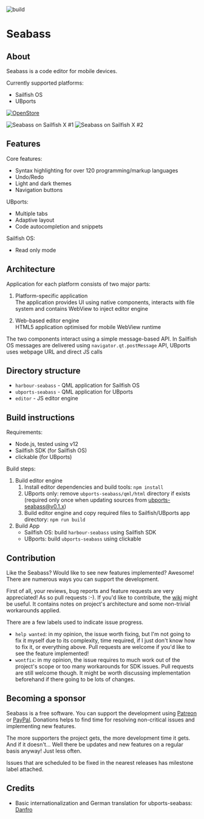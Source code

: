 ![build](https://github.com/milikhin/seabass2/workflows/build/badge.svg)

# Seabass
## About

Seabass is a code editor for mobile devices.

Currently supported platforms:

* Sailfish OS
* UBports

[![OpenStore](https://open-store.io/badges/en_US.png)](https://open-store.io/app/seabass2.mikhael)

![Seabass on Sailfish X #1](http://milikhin.name/img/seabass/seabass-xperia-u01.png)
![Seabass on Sailfish X #2](http://milikhin.name/img/seabass/seabass-xperia-02.png)

## Features
Core features:
* Syntax highlighting for over 120 programming/markup languages
* Undo/Redo
* Light and dark themes
* Navigation buttons

UBports:
* Multiple tabs
* Adaptive layout
* Code autocompletion and snippets

Sailfish OS:
* Read only mode

## Architecture

Application for each platform consists of two major parts:

1. Platform-specific application  
    The application provides UI using native components, interacts with file system and contains WebView to inject editor engine

1. Web-based editor engine  
    HTML5 application optimised for mobile WebView runtime

The two components interact using a simple message-based API.
In Sailfish OS messages are delivered using `navigator.qt.postMessage` API, UBports uses webpage URL and direct JS calls

## Directory structure

* `harbour-seabass` - QML application for Sailfish OS
* `ubports-seabass` - QML application for UBports
* `editor` - JS editor engine

## Build instructions

Requirements:

* Node.js, tested using v12
* Sailfish SDK (for Sailfish OS)
* clickable (for UBports)

Build steps:

1. Build editor engine  
   1. Install editor dependencies and build tools: `npm install`
   1. UBports only: remove `ubports-seabass/qml/html` directory if exists (required only once when updating sources from ubports-seabass@v0.1.x)
   1. Build editor engine and copy required files to Sailfish/UBports app directory: `npm run build`
1. Build App  
   * Sailfish OS: build `harbour-seabass` using Sailfish SDK
   * UBports: build `ubports-seabass` using clickable

## Contribution

Like the Seabass? Would like to see new features implemented?
Awesome! There are numerous ways you can support the development.

First of all, your reviews, bug reports and feature requests are very appreciated!
As so pull requests :-). If you'd like to contribute, the [wiki](https://github.com/milikhin/seabass2/wiki) might be useful. It contains notes on project's architecture and some non-trivial workarounds applied.

There are a few labels used to indicate issue progress.
* `help wanted`: in my opinion, the issue worth fixing, but I'm not going to fix it myself due to its complexity, time required, if I just don't know how to fix it, or everything above. Pull requests are welcome if you'd like to see the feature implemented!
* `wontfix`: in my opinion, the issue requires to much work out of the project's scope or too many workarounds for SDK issues. Pull requests are still welcome though. It might be worth discussing implementation beforehand if there going to be lots of changes.

## Becoming a sponsor

Seabass is a free software. You can support the development using [Patreon](https://www.patreon.com/mmmikhael) or [PayPal](https://paypal.me/mmmikhael/5). Donations helps to find time for resolving non-critical issues and implementing new features.

The more supporters the project gets, the more development time it gets.
And if it doesn't... Well there be updates and new features on a regular basis anyway! Just less often.

Issues that are scheduled to be fixed in the nearest releases has milestone label attached.

## Credits

* Basic internationalization and German translation for ubports-seabass: [Danfro](https://github.com/Danfro) 
